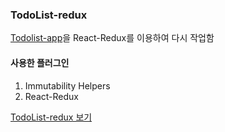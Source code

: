### TodoList-redux

[Todolist-app](http://pumpkinzomb.github.io/todolist-app)을 React-Redux를 이용하여 다시 작업함
<br>

#### 사용한 플러그인<br>
1. Immutability Helpers
2. React-Redux<br>

[TodoList-redux 보기](http://pumpkinzomb.github.io/TodoList-redux)
